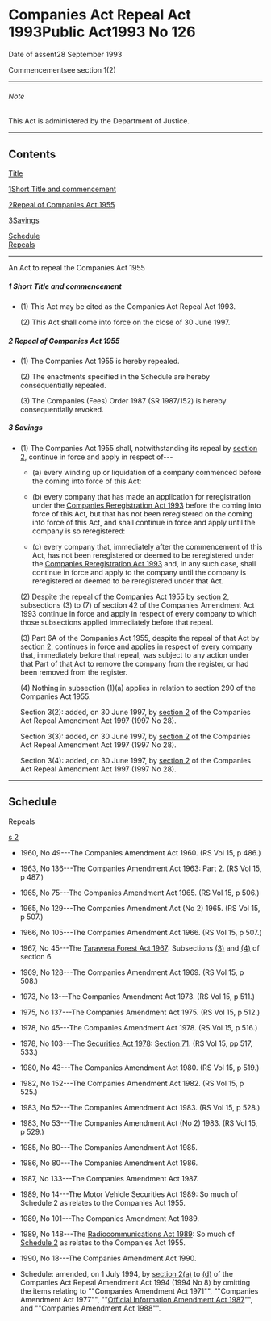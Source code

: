 # Companies Act Repeal Act 1993Public Act1993 No 126

Date of assent28 September 1993

Commencementsee section 1(2)

---

###### Note

This Act is administered by the Department of Justice.

---

## Contents

[Title][0]

[1][1][][1][Short Title and commencement][1]

[2][2][][2][Repeal of Companies Act 1955][2]

[3][3][][3][Savings][3]

[Schedule][4]  
[Repeals][4]

---

An Act to repeal the Companies Act 1955

##### 1 Short Title and commencement
    
*   (1) This Act may be cited as the Companies Act Repeal Act 1993\.
    
    (2) This Act shall come into force on the close of 30 June 1997\.

##### 2 Repeal of Companies Act 1955
    
*   (1) The Companies Act 1955 is hereby repealed.
    
    (2) The enactments specified in the Schedule are hereby consequentially repealed.
    
    (3) The Companies (Fees) Order 1987 (SR 1987/152) is hereby consequentially revoked.

##### 3 Savings
    
*   (1) The Companies Act 1955 shall, notwithstanding its repeal by [section 2][2], continue in force and apply in respect of---
        
    *   (a) every winding up or liquidation of a company commenced before the coming into force of this Act:
    
    *   (b) every company that has made an application for reregistration under the [Companies Reregistration Act 1993][5] before the coming into force of this Act, but that has not been reregistered on the coming into force of this Act, and shall continue in force and apply until the company is so reregistered:
    
    *   (c) every company that, immediately after the commencement of this Act, has not been reregistered or deemed to be reregistered under the [Companies Reregistration Act 1993][5] and, in any such case, shall continue in force and apply to the company until the company is reregistered or deemed to be reregistered under that Act.
    
    (2) Despite the repeal of the Companies Act 1955 by [section 2][2], subsections (3) to (7) of section 42 of the Companies Amendment Act 1993 continue in force and apply in respect of every company to which those subsections applied immediately before that repeal.
    
    (3) Part 6A of the Companies Act 1955, despite the repeal of that Act by [section 2][2], continues in force and applies in respect of every company that, immediately before that repeal, was subject to any action under that Part of that Act to remove the company from the register, or had been removed from the register.
    
    (4) Nothing in subsection (1)(a) applies in relation to section 290 of the Companies Act 1955\.
    
    Section 3(2): added, on 30 June 1997, by [section 2][6] of the Companies Act Repeal Amendment Act 1997 (1997 No 28).
    
    Section 3(3): added, on 30 June 1997, by [section 2][6] of the Companies Act Repeal Amendment Act 1997 (1997 No 28).
    
    Section 3(4): added, on 30 June 1997, by [section 2][6] of the Companies Act Repeal Amendment Act 1997 (1997 No 28).

---

## Schedule  
Repeals

[s 2][2]

*   1960, No 49---The Companies Amendment Act 1960\. (RS Vol 15, p 486.)
*   1963, No 136---The Companies Amendment Act 1963: Part 2\. (RS Vol 15, p 487.)
*   1965, No 75---The Companies Amendment Act 1965\. (RS Vol 15, p 506.)
*   1965, No 129---The Companies Amendment Act (No 2) 1965\. (RS Vol 15, p 507.)
*   1966, No 105---The Companies Amendment Act 1966\. (RS Vol 15, p 507.)
*   1967, No 45---The [Tarawera Forest Act 1967][7]: Subsections [(3)][8] and [(4)][8] of section 6\.
*   1969, No 128---The Companies Amendment Act 1969\. (RS Vol 15, p 508.)
*   1973, No 13---The Companies Amendment Act 1973\. (RS Vol 15, p 511.)
*   1975, No 137---The Companies Amendment Act 1975\. (RS Vol 15, p 512.)
*   1978, No 45---The Companies Amendment Act 1978\. (RS Vol 15, p 516.)
*   1978, No 103---The [Securities Act 1978][9]: [Section 71][10]. (RS Vol 15, pp 517, 533.)
*   1980, No 43---The Companies Amendment Act 1980\. (RS Vol 15, p 519.)
*   1982, No 152---The Companies Amendment Act 1982\. (RS Vol 15, p 525.)
*   1983, No 52---The Companies Amendment Act 1983\. (RS Vol 15, p 528.)
*   1983, No 53---The Companies Amendment Act (No 2) 1983\. (RS Vol 15, p 529.)
*   1985, No 80---The Companies Amendment Act 1985\.
*   1986, No 80---The Companies Amendment Act 1986\.
*   1987, No 133---The Companies Amendment Act 1987\.
*   1989, No 14---The Motor Vehicle Securities Act 1989: So much of Schedule 2 as relates to the Companies Act 1955\.
*   1989, No 101---The Companies Amendment Act 1989\.
*   1989, No 148---The [Radiocommunications Act 1989][11]: So much of [Schedule 2][12] as relates to the Companies Act 1955\.
*   1990, No 18---The Companies Amendment Act 1990\.

*   Schedule: amended, on 1 July 1994, by [section 2(a)][13] to [(d)][13] of the Companies Act Repeal Amendment Act 1994 (1994 No 8) by omitting the items relating to ""Companies Amendment Act 1971"", ""Companies Amendment Act 1977"", ""[Official Information Amendment Act 1987][14]"", and ""Companies Amendment Act 1988"".



[0]: http://www.legislation.govt.nz/act/public/1993/0126/latest/whole.html#DLM328324
[1]: http://www.legislation.govt.nz/act/public/1993/0126/latest/whole.html#DLM328326
[2]: http://www.legislation.govt.nz/act/public/1993/0126/latest/whole.html#DLM328327
[3]: http://www.legislation.govt.nz/act/public/1993/0126/latest/whole.html#DLM328328
[4]: http://www.legislation.govt.nz/act/public/1993/0126/latest/whole.html#DLM328330
[5]: http://www.legislation.govt.nz/act/public/1993/0126/latest/link.aspx?id=DLM327492
[6]: http://www.legislation.govt.nz/act/public/1993/0126/latest/link.aspx?id=DLM409568
[7]: http://www.legislation.govt.nz/act/public/1993/0126/latest/link.aspx?id=DLM382281
[8]: http://www.legislation.govt.nz/act/public/1993/0126/latest/link.aspx?id=DLM382305
[9]: http://www.legislation.govt.nz/act/public/1993/0126/latest/link.aspx?id=DLM25999
[10]: http://www.legislation.govt.nz/act/public/1993/0126/latest/link.aspx?id=DLM30170
[11]: http://www.legislation.govt.nz/act/public/1993/0126/latest/link.aspx?id=DLM195575
[12]: http://www.legislation.govt.nz/act/public/1993/0126/latest/link.aspx?id=DLM198276
[13]: http://www.legislation.govt.nz/act/public/1993/0126/latest/link.aspx?id=DLM328971
[14]: http://www.legislation.govt.nz/act/public/1993/0126/latest/link.aspx?id=DLM101320